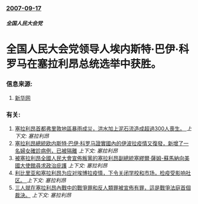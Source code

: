 ### [2007-09-17](/news/2007/09/17/index.md)

##### 全国人民大会党
# 全国人民大会党领导人埃内斯特·巴伊·科罗马在塞拉利昂总统选举中获胜。




### 信息来源:

1. [新华网](http://news.xinhuanet.com/newscenter/2007-09/17/content_6742981.htm)

### 有关:

1. [塞拉利昂首都弗里敦地區暴雨成災，洪水加上泥石流造成超過300人喪生。 ](/news/2017/08/14/塞拉利昂首都弗里敦地區暴雨成災-洪水加上泥石流造成超過300人喪生.md) _上下文: 塞拉利昂_
2. [塞拉利昂總統欧内斯特·巴伊·科罗马證實國內的伊波拉疫情又復發，新增了一名婦女確診病例，已被隔離](/news/2015/09/7/塞拉利昂總統欧内斯特-巴伊-科罗马證實國內的伊波拉疫情又復發-新增了一名婦女確診病例-已被隔離.md) _上下文: 塞拉利昂_
3. [被塞拉利昂全國人民大會宣佈叛黨的塞拉利昂副總統塞繆爾·薩姆-蘇馬納向美國大使館尋求政治庇護](/news/2015/03/14/被塞拉利昂全國人民大會宣佈叛黨的塞拉利昂副總統塞繆爾-薩姆-蘇馬納向美國大使館尋求政治庇護.md) _上下文: 塞拉利昂_
4. [ 利比里亚和塞拉利昂为应对埃博拉疫情，下令关闭学校和市场，检疫受影响社区。 ](/news/2014/08/1/利比里亚和塞拉利昂为应对埃博拉疫情-下令关闭学校和市场-检疫受影响社区.md) _上下文: 塞拉利昂_
5. [三人就在塞拉利昂內戰中的戰爭罪和反人類罪被宣佈有罪，這是戰爭法庭首個裁決。](/news/2007/06/20/三人就在塞拉利昂內戰中的戰爭罪和反人類罪被宣佈有罪-這是戰爭法庭首個裁決.md) _上下文: 塞拉利昂_
